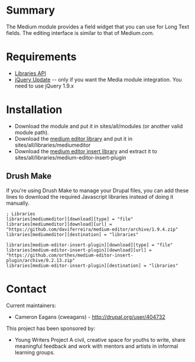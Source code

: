 # Summary

The Medium module provides a field widget that you can use for Long Text fields.
The editing interface is similar to that of Medium.com.

# Requirements

* [Libraries API](https://www.drupal.org/project/libraries)
* [jQuery Update](https://www.drupal.org/project/jquery_update) -- only if you want the Media module integration. You need to use jQuery 1.9.x

# Installation

* Download the module and put it in sites/all/modules (or another valid module path).
* Download the [medium editor library](https://github.com/daviferreira/medium-editor/archive/1.9.4.zip) and put it in sites/all/libraries/mediumeditor
* Download the [medium editor insert library](https://github.com/orthes/medium-editor-insert-plugin/archive/0.2.13.zip) and extract it to sites/all/libraries/medium-editor-insert-plugin

## Drush Make

If you're using Drush Make to manage your Drupal files, you can add these lines
to download the required Javascript libraries instead of doing it manually.

    ; Libraries
    libraries[mediumeditor][download][type] = "file"
    libraries[mediumeditor][download][url] = "https://github.com/daviferreira/medium-editor/archive/1.9.4.zip"
    libraries[mediumeditor][destination] = "libraries"

    libraries[medium-editor-insert-plugin][download][type] = "file"
    libraries[medium-editor-insert-plugin][download][url] = "https://github.com/orthes/medium-editor-insert-plugin/archive/0.2.13.zip"
    libraries[medium-editor-insert-plugin][destination] = "libraries"

# Contact

Current maintainers:
* Cameron Eagans (cweagans) - http://drupal.org/user/404732

This project has been sponsored by:
* Young Writers Project
  A civil, creative space for youths to write, share meaningful feedback and
  work with mentors and artists in informal learning groups.
